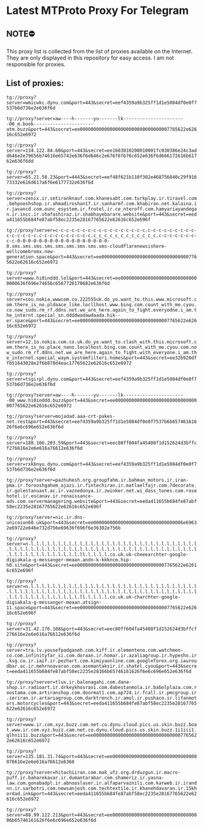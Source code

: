 # Latest MTProto Proxy For Telegram

## NOTE⛔

This proxy list is collected from the list of proxies available on the Internet. They are only displayed in this repository for easy access. I am not responsible for proxies.

## List of proxies:

`tg://proxy?server=wmicwkc.dynu.com&port=443&secret=eef4359a9b325ff1d1e5084df0e0f7537b6d736e2e636f6d`

`tg://proxy?server=aw----h-------yu-------lk-----------------------00_m.book----------------------atm.buzz&port=443&secret=ee000000000000000000000000000000007765622e62616c652e6972`

`tg://proxy?server=134.122.84.60&port=443&secret=ee1603010200010001fc030386e24c3add646e2e79656b74616e65742e636f6d646c2e676f6f676c652e636f6d666172616b61762e636f6dd`

`tg://proxy?server=65.21.58.23&port=4443&secret=eef48f621b110f302e468756840c29f91673332e616d617a6f6e6177732e636f6d`

`tg://proxy?server=zenix.ir.setiranknauf.com.khanesabt.com.turkplay.ir.tiravel.com.behpooshshop.ir.ahmadiroshan17.ir.sanharmf.com.khabiran.net.kalaina.ir.javancd.com.ounc_esystem.ir.frotel.ir.ce_nteroff.com.hamyariayandegan.ir.incc.ir.shafashiraz.ir.shabhayebarare.website&port=443&secret=eeda411655b684fe87abf58ec2235e28167765622e62616c652e696f`

`tg://proxy?server=c-c-c-c-c-c-c-c-c-c-c-c-c-c-c-c-c.c-c-c-c-c-c-c-c-c-c-c-c-c-c-c.c-c-c-c-c-c-c-c-c-c.c_c_c_c_c_c_c_c_c_c_c_c.c-c-c-c-c-c-c-c-c-0-0-0-0-0-0-0-0-0-0-0-0-0-0-0-0-0-0.sms.sms.sms.sms.sms.sms.sms.sms.sms-cloudflarenewsishere-wellcomebromx.new-generation.space&port=443&secret=ee000000000000000000000000000000007765622e62616c652e6972`

`tg://proxy?server=www.hi0inddd.lol&port=443&secret=ee00000000000000000000000000000000636f696e74656c6567726170682e636f6d`

`tg://proxy?server=cou.nokia.wwwcom.co.222555uk.do_yo.want_to.this.www.microsoft.com.there_is_no.pldaace_like.locllhost.www.bing.com.count_with_me.cyou.co.now_sudo.rm_rf.ddns.net.we_are_here.again_to_fight.everyodne.i_am.the_internt.special_sn.ddddwadawdaada.hik--er.space&port=443&secret=ee000000000000000000000000000000007765622e62616c652e6972`

`tg://proxy?server=12.1o.nokia.com.co.uk.do_yo.want_to.clash_with.this.microsoft.com.there_is_no.place_nano.localhost.bing.com.count_with_me.cyou.com.now_sudo.rm_rf.ddns.net.we_are_here.again_to_fight.with_everyone.i_am.the_internet.special_waym.systemfilteri.homes&port=443&secret=ee32b920dffb51643028e2f6b878d4eac17765622e62616c652e6972`

`tg://proxy?server=tsgirpl.dynu.com&port=443&secret=eef4359a9b325ff1d1e5084df0e0f7537b6d736e2e636f6d`

`tg://proxy?server=aw----h-------yu-------lk-----------------------00_www.hi0inddd.buzz&port=443&secret=ee000000000000000000000000000000007765622e62616c652e6972`

`tg://proxy?server=mojadad.aaa-crt-pakes-net.rest&port=443&secret=eef4359a9b325ff1d1e5084df0e0f7537b6b65746161626f6e6c696e652e636f6d`

`tg://proxy?server=188.166.203.59&port=443&secret=eec80ff604fa45408f1d152624d3bffcf276616e2e6e616a76612e636f6d`

`tg://proxy?server=rxkbnyu.dynu.com&port=443&secret=eef4359a9b325ff1d1e5084df0e0f7537b6d736e2e636f6d`

`tg://proxy?server=pazhuhesh.org.groupfahm.ir.bahman_motors.ir.iran-pma.ir.forooshgahem_ajazi.ir.fintechiran.ir.matlaelfajr.com.7decorate.ir.golestanuast.ac.ir.vaznedonya.ir.zwinker.net.wi_dass_tones.com.rosehotel.ir.escanav.ir.renaissance-ads.com.servermanagering.website&port=443&secret=eeda411655b684fe87abf58ec2235e28167765622e62616c652e696f`

`tg://proxy?server=nic.ir.dns-unicoion60.uk&port=443&secret=ee000000000000000000000000000000006e69632e69722e646e732d756e69636f696f6e36302e756b`

`tg://proxy?server=n.l.l.l.l.l.l.l.l.l.l.l.l.l.l.l.l.l.l.l.l.l.l.l.l.l.l.l.l.l.l.l.l.l.l.l.l.l.l.l.l.l.l.l.l.l.l.l.l.l.l.l.l.l.l.l.l.l.l.l.l.l.l.l.l.l.l.l.l.l.l.l.l.l.l.l.l.l.l.l.ll.l.l.l.l.co.uk.uk-cheeearchter-google-digiakala-g-messanger-meaan.andn-k-kkkncm.hip-h0.site&port=443&secret=ee000000000000000000000000000000007765622e62616c652e696f`

`tg://proxy?server=n.l.l.l.l.l.l.l.l.l.l.l.l.l.l.l.l.l.l.l.l.l.l.l.l.l.l.l.l.l.l.l.l.l.l.l.l.l.l.l.l.l.l.l.l.l.l.l.l.l.l.l.l.l.l.l.l.l.l.l.l.l.l.l.l.l.l.l.l.l.l.l.l.l.l.l.l.l.l.l.ll.l.l.l.l.co.uk.uk-charchter-google-digiakala-g-messanger-meaan.atsign-11.space&port=443&secret=ee000000000000000000000000000000007765622e62616c652e696f`

`tg://proxy?server=31.42.176.108&port=443&secret=eec80ff604fa45408f1d152624d3bffcf276616e2e6e616a76612e636f6d`

`tg://proxy?server=tra.lv.yousefpadganeh.com.kiff.ir.elementeno.com.watchmen-co.com.infinityfar_si.com.doraan.ir.homar.ir.azaliagroup.ir.hypesho.ir.ksg.co.ir.iaif.ir.pezhart.com.kimiyaonline.com.googleforex.org.iauroudbar.ac.ir.mehrnoavaran.com.asemantaksir.ir.shatel.cyou&port=443&secret=eeda411655b684fe87abf58ec2235e28166b65746161626f6e6c696e652e636f6d`

`tg://proxy?server=tlux.ir.balonagahi.com.dana-shop.ir.radioart.ir.drkeykhosravi.com.dabestanmola.ir.babolplaza.com.roostama.com.artiranshop.com.doormat1.com.ap724.ir.fcall.ir.pmcgroup.ir.ieriran.ir.artariagroup.com.darktrench.ir.amol.ir.pushaco.ir.lifanmotors.motorcycles&port=443&secret=eeda411655b684fe87abf58ec2235e28167765622e62616c652e6972`

`tg://proxy?server=www.ir.com.xyz.buzz.cam.net.co.dynu.cloud.pics.us.skin.buzz.boat.www.ir.com.xyz.buzz.cam.net.co.dynu.cloud.pics.us.skin.buzz.1i1iii1.qlhnii1i.buzz&port=443&secret=ee000000000000000000000000000000007765622e62616c652e6972`

`tg://proxy?server=135.181.31.74&port=443&secret=ee0000000000000000000000000000000076616e2e6e616a76612e6368`

`tg://proxy?server=hitachiiran.com.mak_ufz.org.drduzgun.ir.macro-puff.ir.baharekavar.ir.dumantarabar.com.shameriz.ir.yasna-law.com.gonabadpl.ir.abnooslaser.ir.alfaparvaznili.com.karweb.ir.irandnn.ir.sarbotri.com.newsanjesh.com.techtextile.ir.khanehdavaran.ir.15khordad.ink&port=443&secret=eeda411655b684fe87abf58ec2235e28167765622e62616c652e6972`

`tg://proxy?server=88.99.122.213&port=443&secret=ee000000000000000000000000000000006b65746161626f6e6c696e652e636f6d`

